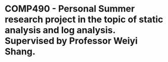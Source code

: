 # COMP490 - Personal Summer research project in the topic of static analysis and log analysis. Supervised by Professor Weiyi Shang.
